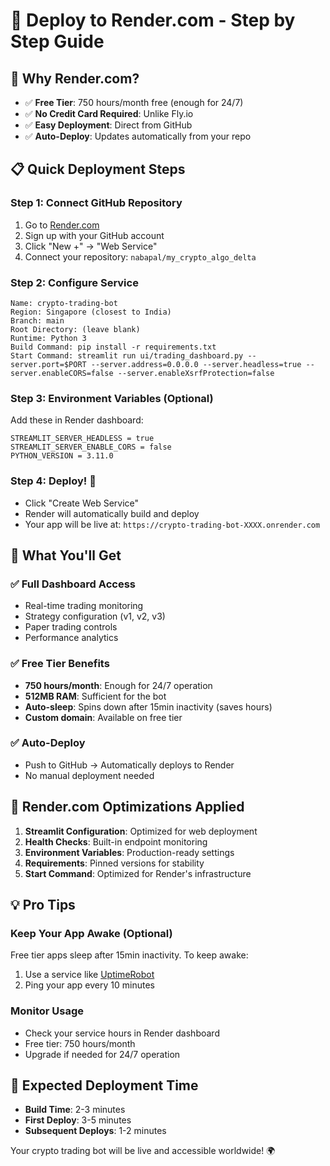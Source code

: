 # 🚀 Deploy to Render.com - Step by Step Guide

## 🌟 Why Render.com?
- ✅ **Free Tier**: 750 hours/month free (enough for 24/7)
- ✅ **No Credit Card Required**: Unlike Fly.io
- ✅ **Easy Deployment**: Direct from GitHub
- ✅ **Auto-Deploy**: Updates automatically from your repo

## 📋 Quick Deployment Steps

### Step 1: Connect GitHub Repository
1. Go to [Render.com](https://render.com)
2. Sign up with your GitHub account
3. Click "New +" → "Web Service"
4. Connect your repository: `nabapal/my_crypto_algo_delta`

### Step 2: Configure Service
```
Name: crypto-trading-bot
Region: Singapore (closest to India)
Branch: main
Root Directory: (leave blank)
Runtime: Python 3
Build Command: pip install -r requirements.txt
Start Command: streamlit run ui/trading_dashboard.py --server.port=$PORT --server.address=0.0.0.0 --server.headless=true --server.enableCORS=false --server.enableXsrfProtection=false
```

### Step 3: Environment Variables (Optional)
Add these in Render dashboard:
```
STREAMLIT_SERVER_HEADLESS = true
STREAMLIT_SERVER_ENABLE_CORS = false
PYTHON_VERSION = 3.11.0
```

### Step 4: Deploy! 🚀
- Click "Create Web Service"
- Render will automatically build and deploy
- Your app will be live at: `https://crypto-trading-bot-XXXX.onrender.com`

## 🎯 What You'll Get

### ✅ Full Dashboard Access
- Real-time trading monitoring
- Strategy configuration (v1, v2, v3)
- Paper trading controls
- Performance analytics

### ✅ Free Tier Benefits
- **750 hours/month**: Enough for 24/7 operation
- **512MB RAM**: Sufficient for the bot
- **Auto-sleep**: Spins down after 15min inactivity (saves hours)
- **Custom domain**: Available on free tier

### ✅ Auto-Deploy
- Push to GitHub → Automatically deploys to Render
- No manual deployment needed

## 🔧 Render.com Optimizations Applied

1. **Streamlit Configuration**: Optimized for web deployment
2. **Health Checks**: Built-in endpoint monitoring
3. **Environment Variables**: Production-ready settings
4. **Requirements**: Pinned versions for stability
5. **Start Command**: Optimized for Render's infrastructure

## 💡 Pro Tips

### Keep Your App Awake (Optional)
Free tier apps sleep after 15min inactivity. To keep awake:
1. Use a service like [UptimeRobot](https://uptimerobot.com)
2. Ping your app every 10 minutes

### Monitor Usage
- Check your service hours in Render dashboard
- Free tier: 750 hours/month
- Upgrade if needed for 24/7 operation

## 🎊 Expected Deployment Time
- **Build Time**: 2-3 minutes
- **First Deploy**: 3-5 minutes
- **Subsequent Deploys**: 1-2 minutes

Your crypto trading bot will be live and accessible worldwide! 🌍
